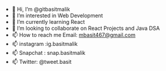 - 👋 Hi, I’m @gitbasitmalik 
- 👀 I’m interested in Web Development
- 🌱 I’m currently learning React
- 💞️ I’m looking to collaborate on React Projects and Java DSA
- 📫 How to reach me 
Email: mbasit467@gmail.com
- 📫 instagram :ig.basitmalik
- 📫 Snapchat : snap.basitmalik
- 📫 Twitter: @tweet.basit
<!---
gitbasitmalik/gitbasitmalik is a ✨ special ✨ repository because its `README.md` (this file) appears on your GitHub profile.
You can click the Preview link to take a look at your changes.
--->
